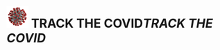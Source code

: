 <img width="50"  src="https://github.com/deepthiinduri/TRACK_THE_COVID/blob/main/Images/Coronavirus%20image.jpg">  __TRACK THE COVID__**_TRACK THE COVID_**
======


